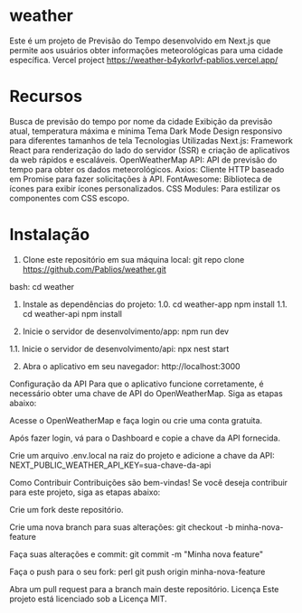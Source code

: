 # weather
Este é um projeto de Previsão do Tempo desenvolvido em Next.js que permite aos usuários obter informações meteorológicas para uma cidade específica.
Vercel project https://weather-b4ykorlvf-pablios.vercel.app/

# Recursos
Busca de previsão do tempo por nome da cidade
Exibição da previsão atual, temperatura máxima e mínima
Tema Dark Mode
Design responsivo para diferentes tamanhos de tela
Tecnologias Utilizadas
Next.js: Framework React para renderização do lado do servidor (SSR) e criação de aplicativos da web rápidos e escaláveis.
OpenWeatherMap API: API de previsão do tempo para obter os dados meteorológicos.
Axios: Cliente HTTP baseado em Promise para fazer solicitações à API.
FontAwesome: Biblioteca de ícones para exibir ícones personalizados.
CSS Modules: Para estilizar os componentes com CSS escopo.

# Instalação
1. Clone este repositório em sua máquina local:
git repo clone https://github.com/Pablios/weather.git

bash:
cd weather

1. Instale as dependências do projeto:
 1.0. cd weather-app npm install
 1.1. cd weather-api npm install

3. Inicie o servidor de desenvolvimento/app:
npm run dev

1.1. Inicie o servidor de desenvolvimento/api:
npx nest start

2. Abra o aplicativo em seu navegador:
http://localhost:3000

Configuração da API
Para que o aplicativo funcione corretamente, é necessário obter uma chave de API do OpenWeatherMap. Siga as etapas abaixo:

Acesse o OpenWeatherMap e faça login ou crie uma conta gratuita.

Após fazer login, vá para o Dashboard e copie a chave da API fornecida.

Crie um arquivo .env.local na raiz do projeto e adicione a chave da API:
NEXT_PUBLIC_WEATHER_API_KEY=sua-chave-da-api

Como Contribuir
Contribuições são bem-vindas! Se você deseja contribuir para este projeto, siga as etapas abaixo:

Crie um fork deste repositório.

Crie uma nova branch para suas alterações:
git checkout -b minha-nova-feature

Faça suas alterações e commit:
git commit -m "Minha nova feature"

Faça o push para o seu fork: perl
git push origin minha-nova-feature

Abra um pull request para a branch main deste repositório.
Licença
Este projeto está licenciado sob a Licença MIT.

